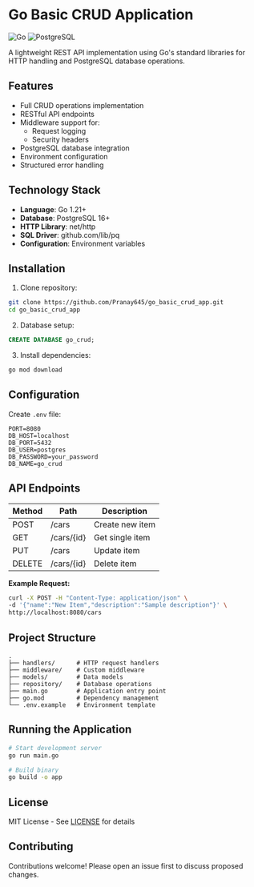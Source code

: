 # Go Basic CRUD Application

![Go](https://img.shields.io/badge/Go-1.21+-00ADD8?logo=go)
![PostgreSQL](https://img.shields.io/badge/PostgreSQL-16+-4169E1?logo=postgresql)

A lightweight REST API implementation using Go's standard libraries for HTTP handling and PostgreSQL database operations.

## Features
- Full CRUD operations implementation
- RESTful API endpoints
- Middleware support for:
  - Request logging
  - Security headers
- PostgreSQL database integration
- Environment configuration
- Structured error handling

## Technology Stack
- **Language**: Go 1.21+
- **Database**: PostgreSQL 16+
- **HTTP Library**: net/http
- **SQL Driver**: github.com/lib/pq
- **Configuration**: Environment variables

## Installation
1. Clone repository:
```bash
git clone https://github.com/Pranay645/go_basic_crud_app.git
cd go_basic_crud_app
```

2. Database setup:
```sql
CREATE DATABASE go_crud;
```

3. Install dependencies:
```bash
go mod download
```

## Configuration
Create `.env` file:
```env
PORT=8080
DB_HOST=localhost
DB_PORT=5432
DB_USER=postgres
DB_PASSWORD=your_password
DB_NAME=go_crud
```

## API Endpoints
| Method | Path | Description |
|--------|------|-------------|
| POST   | /cars | Create new item |
| GET    | /cars/{id} | Get single item |
| PUT    | /cars | Update item |
| DELETE | /cars/{id} | Delete item |

**Example Request:**
```bash
curl -X POST -H "Content-Type: application/json" \
-d '{"name":"New Item","description":"Sample description"}' \
http://localhost:8080/cars
```

## Project Structure
```
.
├── handlers/      # HTTP request handlers
├── middleware/    # Custom middleware
├── models/        # Data models
├── repository/    # Database operations
├── main.go        # Application entry point
├── go.mod         # Dependency management
└── .env.example   # Environment template
```

## Running the Application
```bash
# Start development server
go run main.go

# Build binary
go build -o app
```

## License
MIT License - See [LICENSE](LICENSE) for details

## Contributing
Contributions welcome! Please open an issue first to discuss proposed changes.